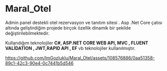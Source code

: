 # Maral_Otel
Admin panel destekli otel rezervasyon ve tanıtım sitesi . Asp .Net Core çatısı altında geliştirdiğim projede birçok özellik dinamik bir şekilde değiştirilebilmektedir.

Kullandığım teknolojiler
	**C#, ASP.NET CORE WEB API, MVC , FLUENT VALİDATİON , JWT,RAPID API , EF** vb teknolojiler kullanılmıştır.


https://github.com/ImGozluklu/Maral_Otel/assets/108576886/0aa51358-89c1-42c3-90e4-0c7441b5d546

